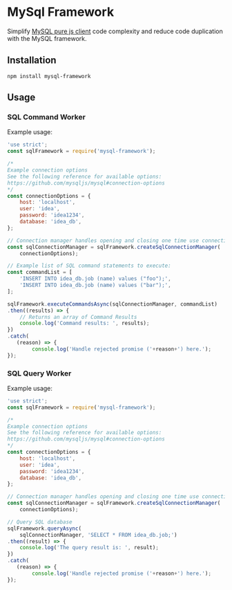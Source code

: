 # MySql Framework
Simplify [MySQL pure js client](https://github.com/mysqljs/mysql) code complexity and reduce code duplication with the MySQL framework.

## Installation
 `npm install mysql-framework`

## Usage

### SQL Command Worker

Example usage:
```javascript
'use strict';
const sqlFramework = require('mysql-framework');

/*
Example connection options
See the following reference for available options:
https://github.com/mysqljs/mysql#connection-options
*/
const connectionOptions = {
    host: 'localhost',
    user: 'idea',
    password: 'idea1234',
    database: 'idea_db',
};

// Connection manager handles opening and closing one time use connections.
const sqlConnectionManager = sqlFramework.createSqlConnectionManager(
    connectionOptions);

// Example list of SQL command statements to execute:
const commandList = [
    'INSERT INTO idea_db.job (name) values ("foo");',
    'INSERT INTO idea_db.job (name) values ("bar");',
];

sqlFramework.executeCommandsAsync(sqlConnectionManager, commandList)
.then((results) => {
    // Returns an array of Command Results
    console.log('Command results: ', results);
})
.catch(
   (reason) => {
        console.log('Handle rejected promise ('+reason+') here.');
});
```

### SQL Query Worker

Example usage:
```javascript
'use strict';
const sqlFramework = require('mysql-framework');

/*
Example connection options
See the following reference for available options:
https://github.com/mysqljs/mysql#connection-options
*/
const connectionOptions = {
    host: 'localhost',
    user: 'idea',
    password: 'idea1234',
    database: 'idea_db',
};

// Connection manager handles opening and closing one time use connections.
const sqlConnectionManager = sqlFramework.createSqlConnectionManager(
    connectionOptions);

// Query SQL database
sqlFramework.queryAsync(
    sqlConnectionManager, 'SELECT * FROM idea_db.job;')
.then((result) => {
    console.log('The query result is: ', result);
})
.catch(
   (reason) => {
        console.log('Handle rejected promise ('+reason+') here.');
});
```